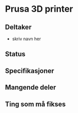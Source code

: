 # Prusa 3D printer

## Deltaker
- skriv navn her

## Status

## Specifikasjoner

## Mangende deler

## Ting som må fikses

